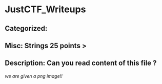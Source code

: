 # JustCTF_Writeups    
## Categorized:
## Misc: Strings 25 points >
## Description: Can you read content of this file ?
###### we are given a png image!! 

